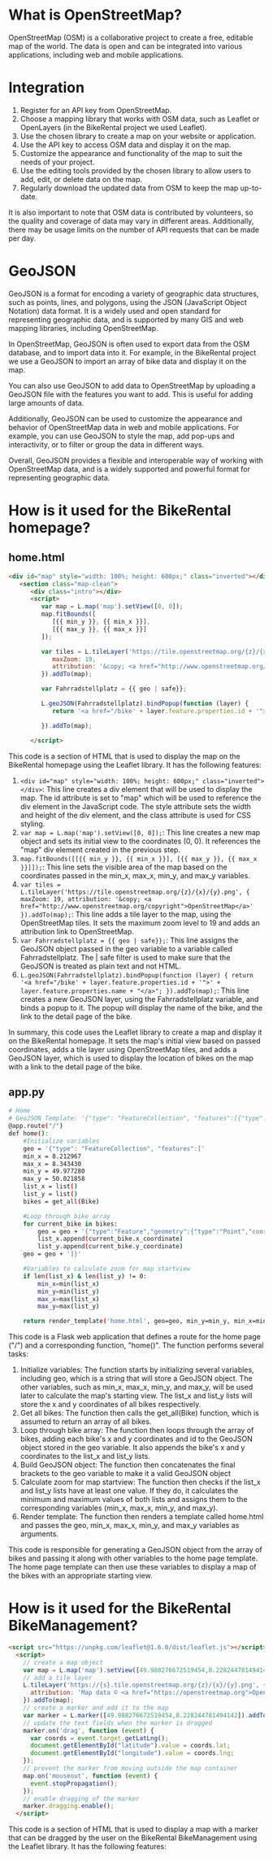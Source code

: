 # What is OpenStreetMap?
OpenStreetMap (OSM) is a collaborative project to create a free, editable map of the world. 
The data is open and can be integrated into various applications, including web and mobile applications. 

# Integration
1. Register for an API key from OpenStreetMap.
2. Choose a mapping library that works with OSM data, such as Leaflet or OpenLayers (in the BikeRental project we used Leaflet).
3. Use the chosen library to create a map on your website or application.
4. Use the API key to access OSM data and display it on the map.
5. Customize the appearance and functionality of the map to suit the needs of your project.
6. Use the editing tools provided by the chosen library to allow users to add, edit, or delete data on the map.
7. Regularly download the updated data from OSM to keep the map up-to-date.

It is also important to note that OSM data is contributed by volunteers, so the quality and coverage of data may vary in different areas. 
Additionally, there may be usage limits on the number of API requests that can be made per day.

# GeoJSON
GeoJSON is a format for encoding a variety of geographic data structures, such as points, lines, and polygons, using the JSON (JavaScript Object Notation) data format. 
It is a widely used and open standard for representing geographic data, and is supported by many GIS and web mapping libraries, including OpenStreetMap.

In OpenStreetMap, GeoJSON is often used to export data from the OSM database, and to import data into it. 
For example, in the BikeRental project we use a GeoJSON to import an array of bike data and display it on the map. 

You can also use GeoJSON to add data to OpenStreetMap by uploading a GeoJSON file with the features you want to add. This is useful for adding large amounts of data.

Additionally, GeoJSON can be used to customize the appearance and behavior of OpenStreetMap data in web and mobile applications. 
For example, you can use GeoJSON to style the map, add pop-ups and interactivity, or to filter or group the data in different ways.

Overall, GeoJSON provides a flexible and interoperable way of working with OpenStreetMap data, and is a widely supported and powerful format for representing geographic data.

# How is it used for the BikeRental homepage?
## home.html
```html
<div id="map" style="width: 100%; height: 600px;" class="inverted"></div>
   <section class="map-clean">
      <div class="intro"></div>
      <script>
         var map = L.map('map').setView([0, 0]);
         map.fitBounds([
            [{{ min_y }}, {{ min_x }}],
            [{{ max_y }}, {{ max_x }}]
         ]);

         var tiles = L.tileLayer('https://tile.openstreetmap.org/{z}/{x}/{y}.png', {
            maxZoom: 19,
            attribution: '&copy; <a href="http://www.openstreetmap.org/copyright">OpenStreetMap</a>'
         }).addTo(map);

         var Fahrradstellplatz = {{ geo | safe}};

         L.geoJSON(Fahrradstellplatz).bindPopup(function (layer) {
            return '<a href="/bike' + layer.feature.properties.id + '">' + layer.feature.properties.name + "</a>";

         }).addTo(map);

      </script>
```
This code is a section of HTML that is used to display the map on the BikeRental homepage using the Leaflet library. It has the following features:

1. `<div id="map" style="width: 100%; height: 600px;" class="inverted"></div>`: This line creates a div element that will be used to display the map. The id attribute is set to "map" which will be used to reference the div element in the JavaScript code. The style attribute sets the width and height of the div element, and the class attribute is used for CSS styling.
2. `var map = L.map('map').setView([0, 0]);`: This line creates a new map object and sets its initial view to the coordinates (0, 0). It references the "map" div element created in the previous step.
3. `map.fitBounds([[{{ min_y }}, {{ min_x }}], [{{ max_y }}, {{ max_x }}]]);`: This line sets the visible area of the map based on the coordinates passed in the min_x, max_x, min_y, and max_y variables.
4. `var tiles = L.tileLayer('https://tile.openstreetmap.org/{z}/{x}/{y}.png', { maxZoom: 19, attribution: '&copy; <a href="http://www.openstreetmap.org/copyright">OpenStreetMap</a>' }).addTo(map);`: This line adds a tile layer to the map, using the OpenStreetMap tiles. It sets the maximum zoom level to 19 and adds an attribution link to OpenStreetMap.
5. `var Fahrradstellplatz = {{ geo | safe}};`: This line assigns the GeoJSON object passed in the geo variable to a variable called Fahrradstellplatz. The | safe filter is used to make sure that the GeoJSON is treated as plain text and not HTML.
6. `L.geoJSON(Fahrradstellplatz).bindPopup(function (layer) { return '<a href="/bike' + layer.feature.properties.id + '">' + layer.feature.properties.name + "</a>"; }).addTo(map);`: This line creates a new GeoJSON layer, using the Fahrradstellplatz variable, and binds a popup to it. The popup will display the name of the bike, and the link to the detail page of the bike.

In summary, this code uses the Leaflet library to create a map and display it on the BikeRental homepage. It sets the map's initial view based on passed coordinates, adds a tile layer using OpenStreetMap tiles, and adds a GeoJSON layer, which is used to display the location of bikes on the map with a link to the detail page of the bike.

## app.py
```sh
# Home
# GeoJSON Template: '{"type": "FeatureCollection", "features":[{"type":"Feature","geometry":{"type":"Point","coordinates":[20.0,30.0]},"properties":{"id":"1","name":"Pegasus 500"} },{"type":"Feature","geometry":{"type":"Point","coordinates":[15.0,50.0]},"properties":{"id":"2","name":"Tesla E3000"} },]}'
@app.route("/")
def home():
    #Initialize variables
    geo = '{"type": "FeatureCollection", "features":['
    min_x = 8.212967
    max_x = 8.343430
    min_y = 49.977280
    max_y = 50.021858
    list_x = list()
    list_y = list()
    bikes = get_all(Bike)

    #Loop through bike array
    for current_bike in bikes:
        geo = geo + '{"type":"Feature","geometry":{"type":"Point","coordinates":[' + str(current_bike.x_coordinate) + ',' + str(current_bike.y_coordinate) + ']},"properties":{"id":"' + str(current_bike.id) + '","name":"' + current_bike.name + '"} },'
        list_x.append(current_bike.x_coordinate)
        list_y.append(current_bike.y_coordinate) 
    geo = geo + ']}'

    #Variables to calculate zoom for map startview
    if len(list_x) & len(list_y) != 0:
        min_x=min(list_x)
        min_y=min(list_y)
        max_x=max(list_x)
        max_y=max(list_y)

    return render_template('home.html', geo=geo, min_y=min_y, min_x=min_x, max_y=max_y, max_x=max_x)
```
This code is a Flask web application that defines a route for the home page ("/") and a corresponding function, "home()". The function performs several tasks:

1. Initialize variables: The function starts by initializing several variables, including geo, which is a string that will store a GeoJSON object. The other variables, such as min_x, max_x, min_y, and max_y, will be used later to calculate the map's starting view. The list_x and list_y lists will store the x and y coordinates of all bikes respectively.
2. Get all bikes: The function then calls the get_all(Bike) function, which is assumed to return an array of all bikes.
3. Loop through bike array: The function then loops through the array of bikes, adding each bike's x and y coordinates and id to the GeoJSON object stored in the geo variable. It also appends the bike's x and y coordinates to the list_x and list_y lists.
4. Build GeoJSON object: The function then concatenates the final brackets to the geo variable to make it a valid GeoJSON object
5. Calculate zoom for map startview: The function then checks if the list_x and list_y lists have at least one value. If they do, it calculates the minimum and maximum values of both lists and assigns them to the corresponding variables (min_x, max_x, min_y, and max_y).
6. Render template: The function then renders a template called home.html and passes the geo, min_x, max_x, min_y, and max_y variables as arguments.

This code is responsible for generating a GeoJSON object from the array of bikes and passing it along with other variables to the home page template. The home page template can then use these variables to display a map of the bikes with an appropriate starting view.

# How is it used for the BikeRental BikeManagement?
```html
<script src="https://unpkg.com/leaflet@1.6.0/dist/leaflet.js"></script>
  <script>
    // create a map object
    var map = L.map('map').setView([49.988276672519454,8.228244781494142], 20);
    // add a tile layer
    L.tileLayer('https://{s}.tile.openstreetmap.org/{z}/{x}/{y}.png', {
      attribution: 'Map data © <a href="https://openstreetmap.org">OpenStreetMap</a> contributors'
    }).addTo(map);
    // create a marker and add it to the map
    var marker = L.marker([49.988276672519454,8.228244781494142]).addTo(map);
    // update the text fields when the marker is dragged
    marker.on('drag', function (event) {
      var coords = event.target.getLatLng();
      document.getElementById("latitude").value = coords.lat;
      document.getElementById("longitude").value = coords.lng;
    });
    // prevent the marker from moving outside the map container
    map.on('mouseout', function (event) {
      event.stopPropagation();
    });
    // enable dragging of the marker
    marker.dragging.enable();
  </script>
```
This code is a section of HTML that is used to display a map with a marker that can be dragged by the user on the BikeRental BikeManagement using the Leaflet library. It has the following features:

1. <div id="map" style="width: 100%; height: 400px;"></div>: This line creates a div element that will be used to display the map. The id attribute is set to "map" which will be used to reference the div element in the JavaScript code. The style attribute sets the width and height of the div element.
2. <script src="https://unpkg.com/leaflet@1.6.0/dist/leaflet.js"></script>: This line includes the Leaflet JavaScript library.
3. var map = L.map('map').setView([49.988276672519454,8.228244781494142], 20);: This line creates a new map object and sets its initial view to the coordinates of Mainz University of Applied Sciences (49.988276672519454,8.228244781494142) and zoom level 20. It references the "map" div element created in the previous step.
4. L.tileLayer('https://{s}.tile.openstreetmap.org/{z}/{x}/{y}.png', { attribution: 'Map data © <a href="https://openstreetmap.org">OpenStreetMap</a> contributors' }).addTo(map);: This line adds a tile layer to the map, using the OpenStreetMap tiles. It also adds an attribution link to OpenStreetMap.
5. var marker = L.marker([49.988276672519454,8.228244781494142]).addTo(map);: This line creates a new marker object and sets its position to the coordinates of Mainz University of Applied Sciences (49.988276672519454,8.228244781494142). It also adds the marker to the map.
6. marker.on('drag', function (event) { var coords = event.target.getLatLng(); document.getElementById("latitude").value = coords.lat; document.getElementById("longitude").value = coords.lng; });: This line sets an event listener on the marker that listens for the "drag" event. When the marker is dragged, the function updates the value of the elements with the id "latitude" and "longitude" with the marker's latitude and longitude respectively.
7. map.on('mouseout', function (event) { event.stopPropagation(); }); : This line sets an event listener on the map that listens for the "mouseout" event. When the mouse moves out of the map container, the function stops the event from propagating.
8. marker.dragging.enable();: This line enables the dragging of the marker.

In summary, this code uses the Leaflet library to create a map and display it on the BikeRental BikeManagement with a marker that can be dragged by the user. When the marker is dragged, it updates the latitude and longitude values in the text fields, and also prevents the marker from moving outside the map container. This information makes it easier for the user to add new bikes on the map.
